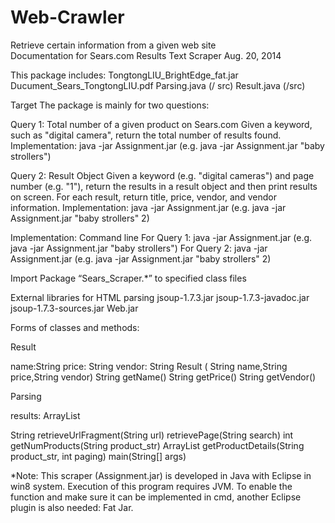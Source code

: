Web-Crawler
===========

Retrieve certain information from a given web site  
Documentation for Sears.com Results Text Scraper
Aug. 20, 2014

This package includes:
TongtongLIU_BrightEdge_fat.jar
Ducument_Sears_TongtongLIU.pdf
Parsing.java (/ src)
Result.java (/src)
	
Target
The package is mainly for two questions:

Query 1: Total number of a given product on Sears.com
Given a keyword, such as "digital camera", return the total number of results found.
Implementation:
java -jar Assignment.jar <keyword>
(e.g. java -jar Assignment.jar "baby strollers")

Query 2: Result Object
Given a keyword (e.g. "digital cameras") and page number (e.g. "1"), return the results in a result object and then print results on screen. For each result, return title, price, vendor, and vendor information.
Implementation:
java -jar Assignment.jar <keyword> <page number> 
(e.g. java -jar Assignment.jar "baby strollers" 2)  

Implementation: 
Command line
For Query 1:
java -jar Assignment.jar <keyword>
(e.g. java -jar Assignment.jar "baby strollers")
For Query 2:
java -jar Assignment.jar <keyword> <page number> 
(e.g. java -jar Assignment.jar "baby strollers" 2)  

Import Package “Sears_Scraper.*” to specified class files



External libraries for HTML parsing
jsoup-1.7.3.jar
jsoup-1.7.3-javadoc.jar
jsoup-1.7.3-sources.jar
Web.jar

Forms of classes and methods:


Result

name:String
price: String
vendor: String
Result ( String name,String price,String vendor)
String getName()
String getPrice()
String getVendor()

Parsing

results:  ArrayList<Result>

String  retrieveUrlFragment(String url)
retrievePage(String search)
int  getNumProducts(String  product_str)
ArrayList<Result> getProductDetails(String product_str, int paging)
main(String[] args)


*Note:
This scraper (Assignment.jar) is developed in Java with Eclipse in win8 system. 
Execution of this program requires JVM. 
To enable the function and make sure it can be implemented in cmd, another Eclipse plugin is also needed: Fat Jar.















